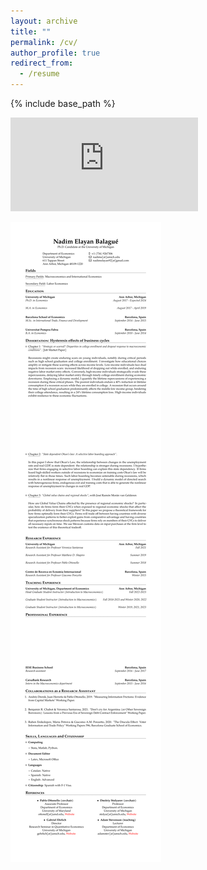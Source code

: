 ```yaml
---
layout: archive
title: ""
permalink: /cv/
author_profile: true
redirect_from:
  - /resume
---
```


{% include base_path %}

![Download CV](https://github.com/nadimelayan/nadimelayan.github.io/blob/b9e496a7119e737b8d991a1f7b1f8f4a32e44bfc/_pages/CV_2023.pdf)

![](CV_Nadim.png)
